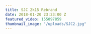 ```yaml
---
title: SJC 2k15 Rebrand
date: 2018-01-20 23:23:00 Z
featured_video: 155097859
thumbnail_image: "/uploads/SJC2.jpg"
---
```


